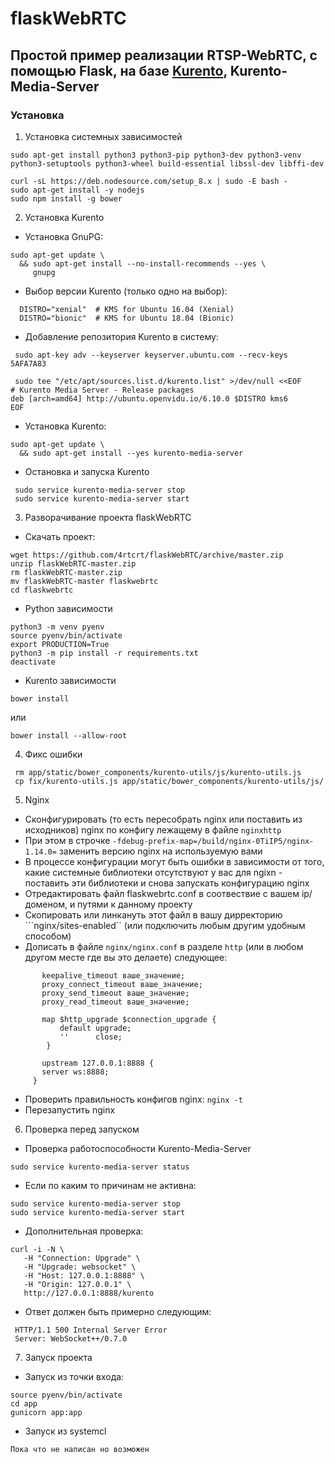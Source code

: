 # flaskWebRTC

## Простой пример реализации RTSP-WebRTC, с помощью Flask, на базе [Kurento](https://www.kurento.org), Kurento-Media-Server

### Установка

1. Установка системных зависимостей

  ```
  sudo apt-get install python3 python3-pip python3-dev python3-venv python3-setuptools python3-wheel build-essential libssl-dev libffi-dev
  ```

  ```
  curl -sL https://deb.nodesource.com/setup_8.x | sudo -E bash -
  sudo apt-get install -y nodejs
  sudo npm install -g bower
  ```

2. Установка Kurento

 - Установка GnuPG:
```
sudo apt-get update \
  && sudo apt-get install --no-install-recommends --yes \
     gnupg
```
 - Выбор версии Kurento (только одно на выбор):
```
  DISTRO="xenial"  # KMS for Ubuntu 16.04 (Xenial)
  DISTRO="bionic"  # KMS for Ubuntu 18.04 (Bionic)
```
- Добавление репозитория Kurento в систему:
```
 sudo apt-key adv --keyserver keyserver.ubuntu.com --recv-keys 5AFA7A83
```
```
 sudo tee "/etc/apt/sources.list.d/kurento.list" >/dev/null <<EOF
# Kurento Media Server - Release packages
deb [arch=amd64] http://ubuntu.openvidu.io/6.10.0 $DISTRO kms6
EOF
```

- Установка Kurento:
```
sudo apt-get update \
  && sudo apt-get install --yes kurento-media-server
```

 - Остановка и запуска Kurento
```
 sudo service kurento-media-server stop
 sudo service kurento-media-server start
```

3. Разворачивание проекта flaskWebRTC

- Скачать проект:
 ```
 wget https://github.com/4rtcrt/flaskWebRTC/archive/master.zip
 unzip flaskWebRTC-master.zip
 rm flaskWebRTC-master.zip
 mv flaskWebRTC-master flaskwebrtc
 cd flaskwebrtc
 ```

- Python зависимости
 ```
 python3 -m venv pyenv
 source pyenv/bin/activate
 export PRODUCTION=True
 python3 -m pip install -r requirements.txt
 deactivate
 ```

- Kurento зависимости
 ```
 bower install
 ```
 или
  ```
 bower install --allow-root
 ```

4. Фикс ошибки

 ```
  rm app/static/bower_components/kurento-utils/js/kurento-utils.js
  cp fix/kurento-utils.js app/static/bower_components/kurento-utils/js/
 ```

5. Nginx
 - Сконфигурировать (то есть пересобрать nginx или поставить из исходников) nginx по конфигу лежащему в файле ```nginxhttp```
 - При этом в строчке ``` -fdebug-prefix-map=/build/nginx-0TiIP5/nginx-1.14.0= ``` заменить версию nginx на используемую вами
 - В процессе конфигурации могут быть ошибки в зависимости от того, какие системные библиотеки отсутствуют у вас для ngixn - поставить эти библиотеки и снова запускать конфигурацию nginx
 - Отредактировать файл flaskwebrtc.conf в соотвествие с вашем ip/доменом, и путями к данному проекту
 - Скопировать или линкануть этот файл в вашу дирректорию ```nginx/sites-enabled`` (или подключить любым другим удобным способом)
 - Дописать в файле ```nginx/nginx.conf``` в разделе ```http```  (или в любом другом месте где вы это делаете) следующее:
 
 ```
        keepalive_timeout ваше_значение;
        proxy_connect_timeout ваше_значение;
        proxy_send_timeout ваше_значение;
        proxy_read_timeout ваше_значение;

        map $http_upgrade $connection_upgrade {
            default upgrade;
            ''      close;
         }

        upstream 127.0.0.1:8888 {
        server ws:8888;
      }
 ```
 - Проверить правильность конфигов nginx:
  ``` nginx -t ```
  - Перезапустить nginx

6. Проверка перед запуском

 - Проверка работоспособности Kurento-Media-Server
 ```
 sudo service kurento-media-server status
 ```
 
 - Если по каким то причинам не активна:
 ```
 sudo service kurento-media-server stop
 sudo service kurento-media-server start
```

- Дополнительная проверка:
 ```
 curl -i -N \
    -H "Connection: Upgrade" \
    -H "Upgrade: websocket" \
    -H "Host: 127.0.0.1:8888" \
    -H "Origin: 127.0.0.1" \
    http://127.0.0.1:8888/kurento
 ```
 - Ответ должен быть примерно следующим:
 ```
  HTTP/1.1 500 Internal Server Error
  Server: WebSocket++/0.7.0
 ```
 
7. Запуск проекта
 - Запуск из точки входа:
```
source pyenv/bin/activate
cd app
gunicorn app:app
```
 - Запуск из systemcl
```
Пока что не написан но возможен
```

